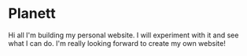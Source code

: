 # Planett
Hi all I'm building my personal website. I will experiment with it and see what I can do. 
I'm really looking forward to create my own website!
